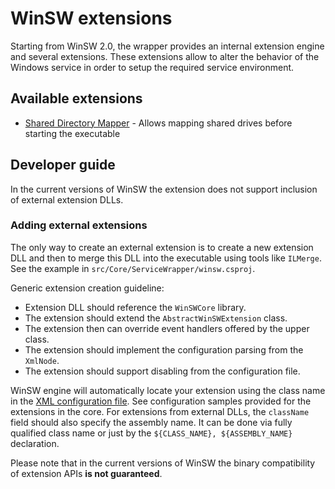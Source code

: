 # WinSW extensions

Starting from WinSW 2.0, the wrapper provides an internal extension engine and several extensions.
These extensions allow to alter the behavior of the Windows service in order to setup the required service environment.

## Available extensions

* [Shared Directory Mapper](shared-directory-mapper.md) - Allows mapping shared drives before starting the executable

## Developer guide

In the current versions of WinSW the extension does not support inclusion of external extension DLLs.

### Adding external extensions

The only way to create an external extension is to create a new extension DLL and 
  then to merge this DLL into the executable using tools like `ILMerge`.
See the example in `src/Core/ServiceWrapper/winsw.csproj`.

Generic extension creation guideline:

* Extension DLL should reference the `WinSWCore` library.
* The extension should extend the `AbstractWinSWExtension` class.
* The extension then can override event handlers offered by the upper class.
* The extension should implement the configuration parsing from the `XmlNode`.
* The extension should support disabling from the configuration file.

WinSW engine will automatically locate your extension using the class name in the [XML configuration file](../xml-config-file.md).
See configuration samples provided for the extensions in the core.
For extensions from external DLLs, the `className` field should also specify the assembly name.
It can be done via fully qualified class name or just by the `${CLASS_NAME}, ${ASSEMBLY_NAME}` declaration.

Please note that in the current versions of WinSW the binary compatibility of extension APIs **is not guaranteed**.
